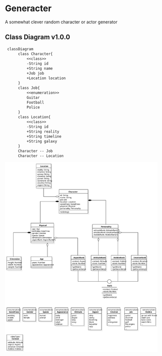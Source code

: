 # Generacter

A somewhat clever random character or actor generator

## Class Diagram v1.0.0

```mermaid
 classDiagram
      class Character{
          <<class>>
          -String id
          +String name
          +Job job
          +Location location
      }
      class Job{
          <<enumeration>>
          Guitar
          Football
          Police
      }
      class Location{
          <<class>>
          -String id
          +String reality
          +String timeline
          +String galaxy
      }
      Character -- Job
      Character -- Location
```

![class.diagram](doc/class.diagram.svg)
